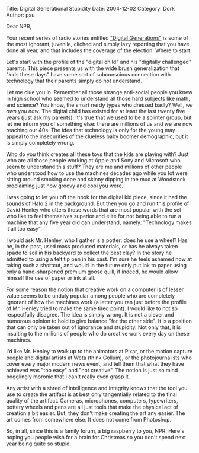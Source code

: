 Title: Digital Generational Stupidity
Date: 2004-12-02
Category: Dork
Author: psu

Dear NPR,

Your recent series of radio stories entitled <a href="http://www.npr.org/series/4195411/digital-generations">"Digital Generations"</a> is some of the most ignorant, juvenile, cliched and simply lazy reporting that you have done all year, and that includes the coverage of the election. Where to start.

Let's start with the profile of the "digital child" and his "digitally challenged" parents. This piece presents us with the wide brush generalization that "kids these days" have some sort of subconscious connection with technology that their parents simply do not understand.

Let me clue you in. Remember all those strange anti-social people you knew in high school who seemed to understand all those hard subjects like math, and science? You know, the smart nerdy types who dressed badly? Well, _we own you now_. The digital child has existed for at least the last twenty five years (just ask my parents). It's true that we used to be a splinter group, but let me inform you of something else: there are millions of us and we are now reaching our 40s. The idea that technology is only for the young may appeal to the insecurities of the clueless baby boomer demographic, but it is simply completely wrong.

Who do you think creates all these toys that the kids are playing with? Just who are all those people working at Apple and Sony and Microsoft who seem to understand this stuff? They are me and millions of other people who understood how to use the machines decades ago while you lot were sitting around smoking dope and skinny dipping in the mud at Woodstock proclaiming just how groovy and cool you were.

I was going to let you off the hook for the digital kid piece, since it had the sounds of Halo 2 in the background. But then you go and run this profile of David Henley who utters those words that are most popular with the set who like to feel themselves superior and elite for not being able to run a machine that any five year old can understand, namely: "Technology makes it all too easy".

I would ask Mr. Henley, who I gather is a potter: does he use a wheel? Has he, in the past, used mass produced materials, or has he always taken spade to soil in his backyard to collect the best clay? In the story he admitted to using a felt tip pen in his past. I'm sure he feels ashamed now at taking such a shortcut, and would in the future only put ink to paper using only a hand-sharpened premium goose quill, if indeed, he would allow himself the use of paper or ink at all.

For some reason the notion that creative work on a computer is of lesser value seems to be unduly popular among people who are completely ignorant of how the machines work (a letter you ran just before the profile of Mr. Henley tried to make the same tired point). I would like to not so respectfully disagree. The idea is simply wrong. It is not a clever and humorous opinion to hold to give balance "for the other side". It is a position that can only be taken out of ignorance and stupidity. Not only that, it is insulting to the millions of people who do creative work every day on these machines.

I'd like Mr. Henley to walk up to the animators at Pixar, or the motion capture people and digital artists at Weta (think Gollum), or the photojournalists who cover every major modern news event, and tell them that what they have achieved was "too easy" and "not creative". The notion is just so mind bogglingly moronic that I can't really even grasp it.

Any artist with a shred of intelligence and integrity knows that the tool you use to create the artifact is at best only tangentially related to the final quality of the artifact. Cameras, microphones, computers, typewriters, pottery wheels and pens are all just tools that make the physical act of creation a bit easier. But, they don't make creating the art any easier. The art comes from somewhere else. It does not come from Photoshop.

So, in all, since this is a family forum, a big raspberry to you, NPR. Here's hoping you people wish for a brain for Christmas so you don't spend next year being quite so stupid.